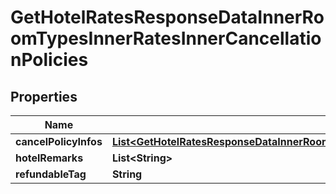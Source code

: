 

# GetHotelRatesResponseDataInnerRoomTypesInnerRatesInnerCancellationPolicies


## Properties

| Name | Type | Description | Notes |
|------------ | ------------- | ------------- | -------------|
|**cancelPolicyInfos** | [**List&lt;GetHotelRatesResponseDataInnerRoomTypesInnerRatesInnerCancellationPoliciesCancelPolicyInfosInner&gt;**](GetHotelRatesResponseDataInnerRoomTypesInnerRatesInnerCancellationPoliciesCancelPolicyInfosInner.md) |  |  [optional] |
|**hotelRemarks** | **List&lt;String&gt;** |  |  [optional] |
|**refundableTag** | **String** |  |  [optional] |




